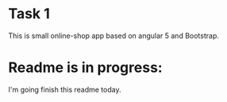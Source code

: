 # Task 1
This is small online-shop app based on angular 5 and Bootstrap.

# Readme is in progress:
I'm going finish this readme today. 
